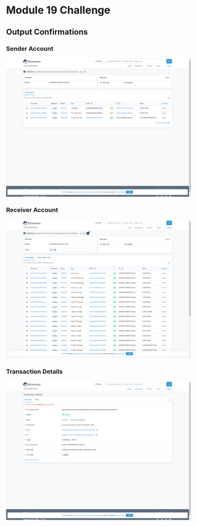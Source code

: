 # Module 19 Challenge

## Output Confirmations
### Sender Account
<img src='Images/customer_acct.png' width='700px' />

### Receiver Account
<img src='Images/candidate_acct.png' width='700px' />

### Transaction Details
<img src='Images/transaction_details.png' width='700px' />

